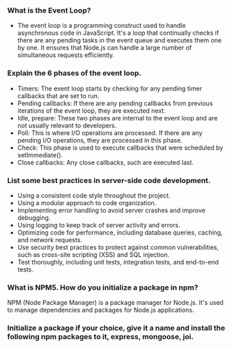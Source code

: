 ### What is the Event Loop?
- The event loop is a programming construct used to handle asynchronous code in JavaScript. It's a loop that continually checks if there are any pending tasks in the event queue and executes them one by one. It ensures that Node.js can handle a large number of simultaneous requests efficiently.

### Explain the 6 phases of the event loop.

- Timers: The event loop starts by checking for any pending timer callbacks that are set to run.
- Pending callbacks: If there are any pending callbacks from previous iterations of the event loop, they are executed next.
- Idle, prepare: These two phases are internal to the event loop and are not usually relevant to developers.
- Poll: This is where I/O operations are processed. If there are any pending I/O operations, they are processed in this phase.
- Check: This phase is used to execute callbacks that were scheduled by setImmediate().
- Close callbacks: Any close callbacks, such  are executed last.

### List some best practices in server-side code development.

- Using a consistent code style throughout the project.
- Using a modular approach to code organization.
- Implementing error handling to avoid server crashes and improve debugging.
- Using logging to keep track of server activity and errors.
- Optimizing code for performance, including database queries, caching, and network requests.
- Use security best practices to protect against common vulnerabilities, such as cross-site scripting (XSS) and SQL injection.
- Test thoroughly, including unit tests, integration tests, and end-to-end tests.

### What is NPM5. How do you initialize a package in npm?
NPM (Node Package Manager) is a package manager for Node.js. It's used to manage dependencies and packages for Node.js applications.

### Initialize a package if your choice, give it a name and install the following npm packages to it, express, mongoose, joi.